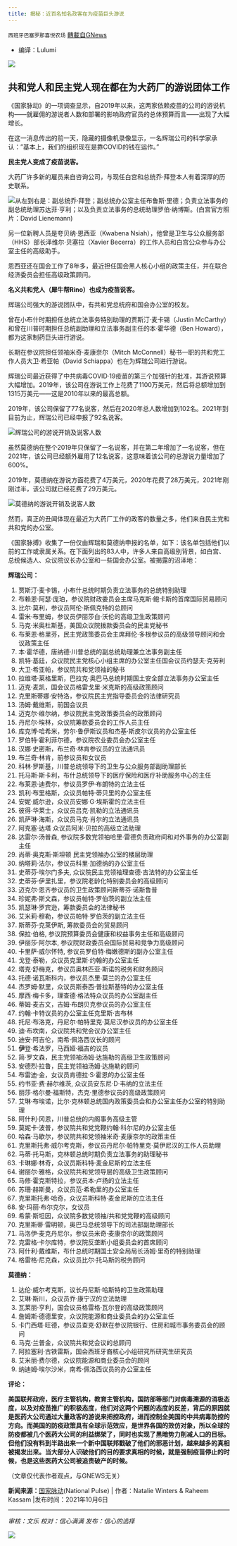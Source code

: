 ```yaml
---
title: 揭秘：近百名知名政客在为疫苗巨头游说
---
```

`西班牙巴塞罗那喜悦农场` [轉載自GNews](https://gnews.org/zh-hans/1579815/)

- 编译：Lulumi


![](https://assets.gnews.org/wp-content/uploads/2021/10/unknown-1-5.png)

## 共和党人和民主党人现在都在为大药厂的游说团体工作

《国家脉动》的一项调查显示，自2019年以来，这两家依赖疫苗的公司的游说机构——就雇佣的游说者人数和部署的影响政府官员的总体预算而言——出现了大幅增长。

在这一消息传出的前一天，隐藏的摄像机录像显示，一名辉瑞公司的科学家承认：”基本上，我们的组织现在是靠COVID的钱在运作。”

**民主党人变成了疫苗说客。**

大药厂许多新的雇员来自咨询公司，与现任白宫和总统乔·拜登本人有着深厚的历史联系。

![](https://assets.gnews.org/wp-content/uploads/2021/10/V032911DL-0242.jpeg)从左到右是：副总统乔·拜登；副总统办公室主任布鲁斯·里德；负责立法事务的副总统助理苏达菲·亨利；以及负责立法事务的总统助理罗伯·纳博斯。(白宫官方照片：David Lienemann)

另一位新聘人员是夸贝纳·恩西亚（Kwabena Nsiah），他曾是卫生与公众服务部（HHS）部长泽维尔·贝塞拉（Xavier Becerra）的工作人员和白宫公众参与办公室主任的高级助手。

恩西亚还在国会工作了8年多，最近担任国会黑人核心小组的政策主任，并在联合经济委员会担任高级政策顾问。

**名义共和党人（犀牛帮Rino）也成为疫苗说客。**

辉瑞公司强大的游说团队中，有共和党总统府和国会办公室的校友。

曾在小布什时期担任总统立法事务特别助理的贾斯汀·麦卡锡（Justin McCarthy）和曾在川普时期担任总统副助理和立法事务副主任的本·霍华德（Ben Howard），都为这家制药巨头进行游说。

长期在参议院担任领袖米奇·麦康奈尔（Mitch McConnell）秘书一职的共和党工作人员大卫·希亚帕（David Schiappa）也在为辉瑞公司进行游说。

辉瑞公司最近获得了中共病毒COVID·19疫苗的第三个加强针的批准，其游说预算大幅增加。2019年，该公司在游说工作上花费了1100万美元，然后将总额增加到1315万美元——这是2010年以来的最高总额。

2019年，该公司保留了77名说客，然后在2020年总人数增加到102名。2021年到目前为止，辉瑞公司已经申报了92名说客。

![](https://assets.gnews.org/wp-content/uploads/2021/10/FusionCharts.jpg)辉瑞公司的游说开销及说客人数

虽然莫德纳在整个2019年只保留了一名说客，并在第二年增加了一名说客，但在2021年，该公司已经额外雇用了12名说客，这意味着该公司的总游说力量增加了600%。

2019年，莫德纳在游说方面花费了4万美元，2020年花费了28万美元，2021年刚刚过半，该公司就已经花费了29万美元。

![](https://assets.gnews.org/wp-content/uploads/2021/10/FusionCharts-1.jpg)莫德纳的游说开销及说客人数

然而，真正的丑闻体现在最近为大药厂工作的政客的数量之多，他们来自民主党和共和党的办公室。

《国家脉搏》收集了一份仅由辉瑞和莫德纳申报的名单，如下：该名单包括他们以前的工作或隶属关系。在下面列出的83人中，许多人来自高级别背景，如白宫、总统候选人、众议院议长办公室和一些国会办公室。被揭露的沼泽地：

**辉瑞公司：**

1. 贾斯汀·麦卡锡，小布什总统时期负责立法事务的总统特别助理
2. 布赖恩·阿瑟·庞珀，参议院财政委员会主席马克斯·鲍卡斯的首席国际贸易顾问
3. 比尔·莫利，参议员阿伦·斯佩克特的总顾问
4. 雷米·布里姆，参议员伊丽莎白·沃伦的高级卫生政策顾问
5. 马克·米奥杜斯基，美国众议院拨款委员会的民主党秘书
6. 布莱恩·格里芬，民主党政策委员会主席拜伦·多根参议员的高级领导顾问和会议政策主任
7. 本·霍华德，唐纳德·川普总统的副总统助理兼立法事务副主任
8. 凯特·基廷，众议院民主党核心小组主席的办公室主任国会议员约瑟夫·克劳利
9. 大卫·希亚帕，参议院共和党领袖的秘书
10. 拉维塔·莱格里斯，巴拉克·奥巴马总统时期国土安全部立法事务办公室主任
11. 迈克·麦凯，国会议员格雷戈里·米克斯的高级政策顾问
12. 克里斯蒂娜·安特洛，参议院民主党指导委员会的法律研究员
13. 汤姆·戴维斯，前国会议员
14. 迈克尔·维尔纳，参议院民主党政策委员会的政策顾问
15. 丹尼尔·埃林，众议院筹款委员会的工作人员主任
16. 库克博·哈希米，劳尔·鲁伊斯议员和杰基·斯皮尔议员的办公室主任
17. 罗伯特·霍利菲尔德，参议院农业委员会办公室主任
18. 汉娜·史密斯，布兰奇·林肯参议员的立法通讯员
19. 布兰奇·林肯，前参议员和女议员
20. 科林·罗斯基，川普总统领导下的卫生与公众服务部副助理部长
21. 托马斯·斯卡利，布什总统领导下的医疗保险和医疗补助服务中心的主任
22. 布莱恩·迪费尔，参议员罗伊·布朗特的立法主任
23. 凯利·布里格斯，众议员帕特·蒂贝里的办公室主任
24. 安妮·威尔逊，众议员安娜·G·埃斯霍的立法主任
25. 彼得·华莱士，众议员吕克·凯勒的立法通讯员
26. 凯萨琳·海斯，众议员马克·肖尔的立法通讯员
27. 阿克塞·达塔 众议员阿米·贝拉的高级立法助理
28. 达雷尔·汤普森, 参议院多数党领袖哈里·雷德负责政府间和对外事务的办公室副主任
29. 尚蒂·奥克斯·斯坦顿 民主党领袖办公室的楼层助理
30. 纳塔莉·法尔，参议员科里·加德纳的办公室主任
31. 史蒂芬·埃尔门多夫, 众议院民主党领袖理查德·吉法特的办公室主任
32. 史蒂芬·伊里扎里，参议院老龄化特别委员会的高级顾问
33. 迈克尔·恩齐参议员的卫生政策顾问斯蒂芬·诺斯鲁普
34. 珍妮弗·斯文森，参议员帕特·罗伯茨的副立法主任
35. 凯瑟琳·罗宾逊，筹款委员会的法律秘书
36. 艾米莉·穆勒，参议员帕特·罗伯茨的副立法主任
37. 斯蒂芬·克莱伊斯, 筹款委员会的贸易顾问
38. 保拉·伯格, 参议院预算委员会健康和权益事务主任和高级顾问
39. 伊丽莎·阿尔本, 参议院财政委员会国际贸易和竞争力高级顾问
40. 卡里萨·威尔怀特, 参议员罗伯特·梅嫩德斯的副办公室主任
41. 戈登·泰勒，众议员克里斯·约翰的办公室主任
42. 塔克·舒梅克，参议员奥林匹亚·斯诺的税务和财务顾问
43. 托德·诺瓦斯科内，参议员杰里·莫兰的办公室主任
44. 杰罗姆·默里，众议员斯泰西·普拉斯基特的办公室主任
45. 摩西·梅卡多，理查德·格法特众议员的办公室副主任
46. 蒂姆·麦吉文，吉姆·布朗贝克参议员的办公室主任
47. 约翰·卡特议员的办公室主任克里斯·吉布林
48. 托尼·布洛克，丹尼尔·帕特里克·莫尼汉参议员的办公室主任
49. 迪·布坎南，众议院共和党会议办公室主任
50. 迪安·阿吉伦，南希·佩洛西议长的顾问
51. **伊**登·希法罗，马西娅·福吉的议员
52. 简·罗文森，民主党领袖汤姆·达施勒的高级卫生政策顾问
53. 安德烈·拉鲁，民主党领袖汤姆·达施勒的顾问
54. 布雷迪·金，女议员肯德拉·S·霍恩的办公室主任
55. 约书亚·费·赫尔维茨, 众议员安东尼·D·韦纳的立法主任
56. 丽莎·格尔曼·福斯特，杰克·里德参议员的高级政策顾问
57. 艾琳·布埃诺，比尔·克林顿总统国内政策委员会和办公室主任办公室的特别助理
58. 阿什利·冈恩，川普总统的内阁事务高级主管
59. 莫妮卡·波普，参议院共和党党鞭约翰·科尔尼的办公室主任
60. 哈森·马歇尔，参议院共和党领袖米奇·麦康奈尔的政策主任
61. 克里斯托弗·威尔考克斯，参议员丹尼尔·帕特里克·莫伊尼汉的工作人员助理
62. 马蒂·托马斯，克林顿总统时期负责立法事务的助理秘书
63. 卡琳娜·林奇，众议员斯科特·麦金尼斯的立法主任
64. 谢丽尔·雅格，众议院共和党领导层的高级卫生政策顾问
65. 马修·霍克斯特拉，参议员本·卢扬的立法主任
66. 苏珊·赫斯曼，众议员范·希勒里的办公室主任
67. 克里斯托弗·哈奇，众议员斯科特·麦金尼斯的立法主任
68. 安·玛丽·布尔克尔，女议员
69. 希蒙·斯坦因，众议院多数党领袖/共和党党鞭的高级顾问
70. 克里斯蒂·雷明顿，奥巴马总统领导下的司法部副助理部长
71. 马洛伊·麦克丹尼尔，参议员米奇·麦康奈尔的政策顾问
72. 克雷格·卡尔库特，参议院反垄断小组委员会的首席顾问
73. 阿什利·戴维斯，布什总统时期国土安全局局长汤姆·里奇的特别助理
74. 格雷格·尼克森，众议员比尔·托马斯的税务顾问


**莫德纳：**

1. 达伦·威尔考克斯，议长丹尼斯·哈斯特的卫生政策助理
2. 艾琳·斯川，众议员乔·康宁汉的立法助理
3. 瓦莱丽·亨利，国会议员格雷格·瓦尔登的高级政策顾问
4. 詹姆斯·德德里安，众议院能源和商业委员会的办公室主任
5. 卡门西塔·旺德，参议员查克·舒默在参议院银行、住房和城市事务委员会的顾问
6. 马克·兰普金，众议院共和党会议的总顾问
7. 阿拉塞利·古铁雷斯，国会西班牙裔核心小组研究所研究生研究员
8. 艾米丽·费尔德，众议院能源和商业委员会的顾问
9. 纳迪姆·埃尔沙米，南希·佩洛西议员的办公室主任


**评论：**

**美国联邦政府，医疗主管机构，教育主管机构，国防部等部门对病毒溯源的消极态度，以及对疫苗推广的积极态度，他们对这两个问题的态度的反差，背后的原因就是医药大公司通过大量政客的游说来把控政府，进而控制全美国的中共病毒防控的方向。而美国的防疫政策具有全球示范效应，是世界各国的效仿对象，所以全球的防疫都被几个医药大公司的利益绑架了，同时也实现了黑暗势力削减人口的目标。但他们没有料到半路出来一个新中国联邦戳破了他们的邪恶计划，越来越多的真相被揭发出来。当大部分人识破他们的目的要求真相的时候，就是强制疫苗停止的时候，也是这些医药大公司被追责破产的时候。**

（文章仅代表作者观点，与GNEWS无关）

**新闻来源：**[国家脉动](https://thenationalpulse.com/exclusive/pfizer-and-moderna-increase-lobbying-efforts/)(National Pulse) | 作者：Natalie Winters & Raheem Kassam |发布时间：2021年10月6日

* * *

*审核：文乐
校对：信心满满
发布：信心的选择*

![](https://assets.gnews.org/wp-content/uploads/2021/09/GNEWS_CH.-1-1.jpeg)

